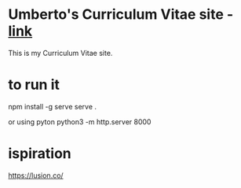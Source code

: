 # Umberto's Curriculum Vitae site - [link](http://umbertocicero.com)
This is my Curriculum Vitae site.

# to run it
npm install -g serve 
serve .

or using pyton
python3 -m http.server 8000 

# ispiration
https://lusion.co/ 


